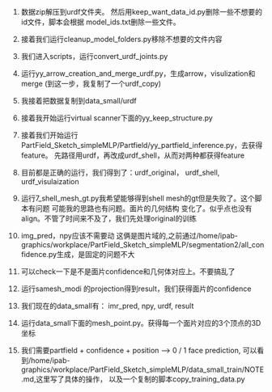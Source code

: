 1. 数据zip解压到urdf文件夹。
然后用keep_want_data_id.py删除一些不想要的id文件，脚本会根据
model_ids.txt删除一些文件。

2. 接着我们运行cleanup_model_folders.py移除不想要的文件内容

3. 我们进入scripts，运行convert_urdf_joints.py

4. 运行yy_arrow_creation_and_merge_urdf.py，生成arrow，visulization和merge
(到这一步，我复制了一个urdf_copy)

5. 我接着把数据复制到data_small/urdf

6. 接着我开始运行virtual scanner下面的yy_keep_structure.py

7. 接着我们开始运行PartField_Sketch_simpleMLP/Partfield/yy_partfield_inference.py，去获得feature。
先路径用urdf，再改成urdf_shell，从而对两种都获得feature

7. 目前都是正确的运行，我们得到了：urdf_original， urdf_shell, urdf_visulaization

8. 运行7_shell_mesh_gt.py我希望能够得到shell mesh的gt但是失败了。这个脚本有问题 可能我的思路也有问题。面片的几何结构
变化了。似乎点也没有align。不管了时间来不及了，我们先处理original的训练

9. img_pred，npy应该不需要动 这俩是图片域的,之前通过/home/ipab-graphics/workplace/PartField_Sketch_simpleMLP/segmentation2/all_confidence.py生成，是固定的问题不大

10. 可以check一下是不是面片confidence和几何体对应上。不要搞乱了 

11. 运行samesh_modi 的projection得到result，我们获得面片的confidence

12. 我们现在的data_small有： imr_pred, npy, urdf, result

13. 运行data_small下面的mesh_point.py。获得每一个面片对应的3个顶点的3D坐标

14. 我们需要partfield + confidence + position --> 0 / 1 face prediction,
可以看到/home/ipab-graphics/workplace/PartField_Sketch_simpleMLP/data_small_train/NOTE.md,这里写了具体的操作，
以及一个复制的脚本copy_training_data.py
